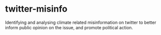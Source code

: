 # twitter-misinfo
Identifying and analysing climate related misinformation on twitter to better inform public opinion on the issue, and promote political action.
